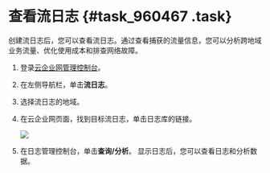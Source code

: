 # 查看流日志 {#task_960467 .task}

创建流日志后，您可以查看流日志。通过查看捕获的流量信息，您可以分析跨地域业务流量、优化使用成本和排查网络故障。

1.  登录[云企业网管理控制台](https://cen.console.aliyun.com/)。
2.  在左侧导航栏，单击**流日志**。
3.  选择流日志的地域。
4.  在云企业网页面，找到目标流日志，单击日志库的链接。 

    ![](http://static-aliyun-doc.oss-cn-hangzhou.aliyuncs.com/assets/img/776068/156638348350576_zh-CN.png)

5.  在日志管理控制台，单击**查询/分析**。 显示日志后，您可以查看日志和分析数据。

